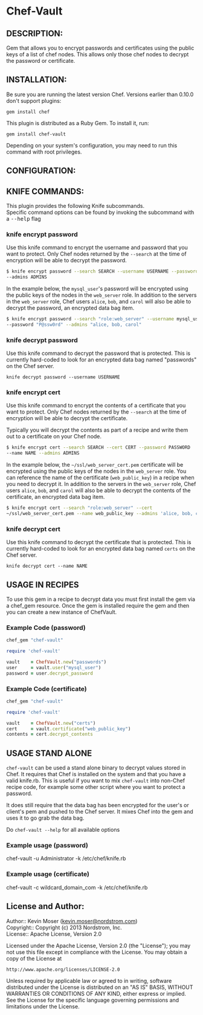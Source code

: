 # Chef-Vault

## DESCRIPTION:

Gem that allows you to encrypt passwords and certificates using the public keys of
a list of chef nodes. This allows only those chef nodes to decrypt the 
password or certificate.

## INSTALLATION:

Be sure you are running the latest version Chef. Versions earlier than 0.10.0
don't support plugins:

    gem install chef

This plugin is distributed as a Ruby Gem. To install it, run:

    gem install chef-vault

Depending on your system's configuration, you may need to run this command with 
root privileges.

## CONFIGURATION:

## KNIFE COMMANDS:

This plugin provides the following Knife subcommands.  
Specific command options can be found by invoking the subcommand with a 
<tt>--help</tt> flag

### knife encrypt password

Use this knife command to encrypt the username and password that you want to
protect. Only Chef nodes returned by the `--search` at the time of encryption
will be able to decrypt the password.

```bash
$ knife encrypt password --search SEARCH --username USERNAME --password PASSWORD
--admins ADMINS
```

In the example below, the `mysql_user`'s password will be encrypted using the
public keys of the nodes in the `web_server` role. In addition to the servers in
the `web_server` role, Chef users `alice`, `bob`, and `carol` will also be able
to decrypt the password, an encrypted data bag item.

```bash
$ knife encrypt password --search "role:web_server" --username mysql_user
--password "P@ssw0rd" --admins "alice, bob, carol"
```

### knife decrypt password

Use this knife command to decrypt the password that is protected. This is
currently hard-coded to look for an encrypted data bag named "passwords" on the
Chef server.

    knife decrypt password --username USERNAME

### knife encrypt cert

Use this knife command to encrypt the contents of a certificate that you want to
protect. Only Chef nodes returned by the `--search` at the time of encryption
will be able to decrypt the certificate.

Typically you will decrypt the contents as part of a recipe and write them out
to a certificate on your Chef node.

```bash
$ knife encrypt cert --search SEARCH --cert CERT --password PASSWORD
--name NAME --admins ADMINS
```
 
In the example below, the `~/ssl/web_server_cert.pem` certificate will be
encrypted using the public keys of the nodes in the `web_server` role. You can
reference the name of the certificate (`web_public_key`) in a recipe when you
need to decrypt it. In addition to the servers in the `web_server` role, Chef
users `alice`, `bob`, and `carol` will also be able to decrypt the contents of
the certificate, an encrypted data bag item.

```bash
$ knife encrypt cert --search "role:web_server" --cert
~/ssl/web_server_cert.pem --name web_public_key --admins 'alice, bob, carol'
```

### knife decrypt cert

Use this knife command to decrypt the certificate that is protected. This is
currently hard-coded to look for an encrypted data bag named `certs` on the Chef
server.

    knife decrypt cert --name NAME

## USAGE IN RECIPES

To use this gem in a recipe to decrypt data you must first install the gem
via a chef_gem resource.  Once the gem is installed require the gem and then
you can create a new instance of ChefVault.

### Example Code (password)

```ruby
chef_gem "chef-vault"

require 'chef-vault'

vault    = ChefVault.new("passwords")
user     = vault.user("mysql_user")
password = user.decrypt_password
```

### Example Code (certificate)

```ruby
chef_gem "chef-vault"

require 'chef-vault'

vault    = ChefVault.new("certs")
cert     = vault.certificate("web_public_key")
contents = cert.decrypt_contents
```

## USAGE STAND ALONE

`chef-vault` can be used a stand alone binary to decrypt values stored in Chef.
It requires that Chef is installed on the system and that you have a valid
knife.rb.  This is useful if you want to mix `chef-vault` into non-Chef recipe
code, for example some other script where you want to protect a password.

It does still require that the data bag has been encrypted for the user's or
client's pem and pushed to the Chef server. It mixes Chef into the gem and 
uses it to go grab the data bag.

Do `chef-vault --help` for all available options

### Example usage (password)

  chef-vault -u Administrator -k /etc/chef/knife.rb

### Example usage (certificate)

  chef-vault -c wildcard_domain_com -k /etc/chef/knife.rb

## License and Author:

Author:: Kevin Moser (<kevin.moser@nordstrom.com>)  
Copyright:: Copyright (c) 2013 Nordstrom, Inc.  
License:: Apache License, Version 2.0  

Licensed under the Apache License, Version 2.0 (the "License");
you may not use this file except in compliance with the License.
You may obtain a copy of the License at

    http://www.apache.org/licenses/LICENSE-2.0

Unless required by applicable law or agreed to in writing, software
distributed under the License is distributed on an "AS IS" BASIS,
WITHOUT WARRANTIES OR CONDITIONS OF ANY KIND, either express or implied.
See the License for the specific language governing permissions and
limitations under the License.
